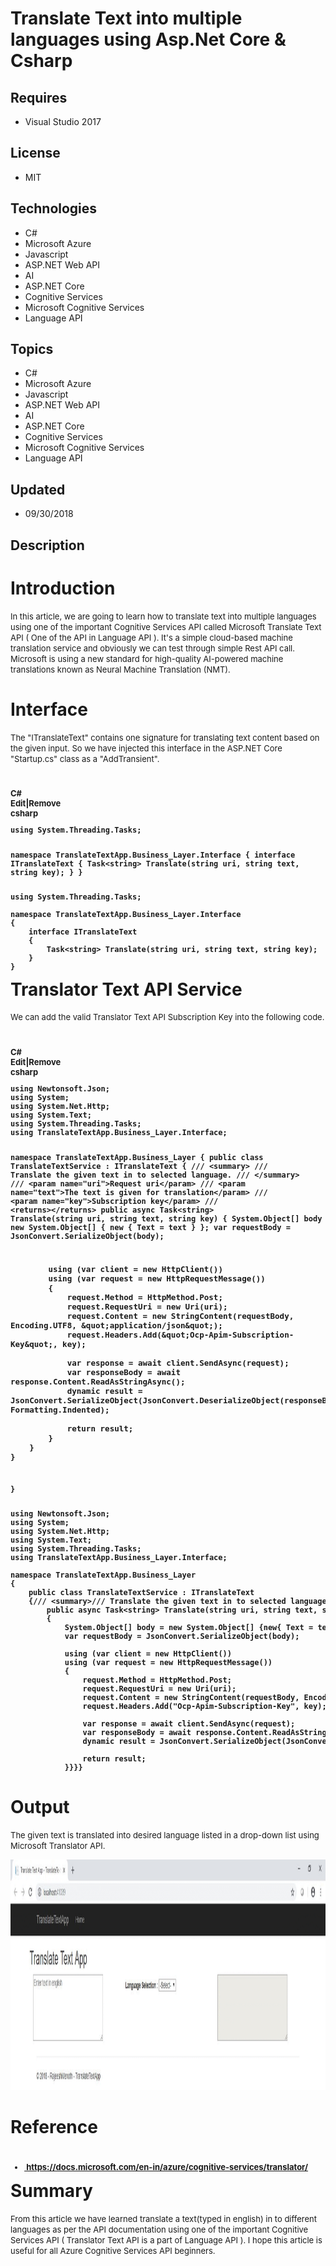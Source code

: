 # Translate Text into multiple languages using Asp.Net Core & Csharp
## Requires
- Visual Studio 2017
## License
- MIT
## Technologies
- C#
- Microsoft Azure
- Javascript
- ASP.NET Web API
- AI
- ASP.NET Core
- Cognitive Services
- Microsoft Cognitive Services
- Language API
## Topics
- C#
- Microsoft Azure
- Javascript
- ASP.NET Web API
- AI
- ASP.NET Core
- Cognitive Services
- Microsoft Cognitive Services
- Language API
## Updated
- 09/30/2018
## Description

<h1>Introduction</h1>
<p><span style="font-size:small">In this article, we are going to learn how to translate text into multiple languages using one of the important Cognitive Services API called Microsoft Translate Text API ( One of the API in Language API ). It's a simple&nbsp;cloud-based
 machine translation service and obviously we can test through simple Rest API call. Microsoft is using a new standard for high-quality AI-powered machine translations known as&nbsp;Neural Machine Translation (NMT).</span></p>
<h1>Interface</h1>
<p><span style="font-size:small">The &quot;ITranslateText&quot; contains one signature for translating text content based on the given input. So we have injected this interface in the ASP.NET Core &quot;Startup.cs&quot; class as a &quot;AddTransient&quot;.</span></p>
<h1><span style="font-size:small">
<div class="scriptcode">
<div class="pluginEditHolder" pluginCommand="mceScriptCode">
<div class="title"><span>C#</span></div>
<div class="pluginLinkHolder"><span class="pluginEditHolderLink">Edit</span>|<span class="pluginRemoveHolderLink">Remove</span></div>
<span class="hidden">csharp</span>
<pre class="hidden">using System.Threading.Tasks;

namespace TranslateTextApp.Business_Layer.Interface
{
    interface ITranslateText
    {
        Task&lt;string&gt; Translate(string uri, string text, string key);
    }
}
</pre>
<div class="preview">
<pre class="csharp"><span class="cs__keyword">using</span>&nbsp;System.Threading.Tasks;&nbsp;
&nbsp;
<span class="cs__keyword">namespace</span>&nbsp;TranslateTextApp.Business_Layer.Interface&nbsp;
{&nbsp;
&nbsp;&nbsp;&nbsp;&nbsp;<span class="cs__keyword">interface</span>&nbsp;ITranslateText&nbsp;
&nbsp;&nbsp;&nbsp;&nbsp;{&nbsp;
&nbsp;&nbsp;&nbsp;&nbsp;&nbsp;&nbsp;&nbsp;&nbsp;Task&lt;<span class="cs__keyword">string</span>&gt;&nbsp;Translate(<span class="cs__keyword">string</span>&nbsp;uri,&nbsp;<span class="cs__keyword">string</span>&nbsp;text,&nbsp;<span class="cs__keyword">string</span>&nbsp;key);&nbsp;
&nbsp;&nbsp;&nbsp;&nbsp;}&nbsp;
}&nbsp;
</pre>
</div>
</div>
</div>
</span>Translator Text API Service</h1>
<p><span style="font-size:small">We can add the valid Translator Text API Subscription Key into the following code.</span></p>
<h1><span style="font-size:small">
<div class="scriptcode">
<div class="pluginEditHolder" pluginCommand="mceScriptCode">
<div class="title"><span>C#</span></div>
<div class="pluginLinkHolder"><span class="pluginEditHolderLink">Edit</span>|<span class="pluginRemoveHolderLink">Remove</span></div>
<span class="hidden">csharp</span>
<pre class="hidden">using Newtonsoft.Json;
using System;
using System.Net.Http;
using System.Text;
using System.Threading.Tasks;
using TranslateTextApp.Business_Layer.Interface;

namespace TranslateTextApp.Business_Layer
{
    public class TranslateTextService : ITranslateText
    {
        /// &lt;summary&gt;
        /// Translate the given text in to selected language.
        /// &lt;/summary&gt;
        /// &lt;param name=&quot;uri&quot;&gt;Request uri&lt;/param&gt;
        /// &lt;param name=&quot;text&quot;&gt;The text is given for translation&lt;/param&gt;
        /// &lt;param name=&quot;key&quot;&gt;Subscription key&lt;/param&gt;
        /// &lt;returns&gt;&lt;/returns&gt;
        public async Task&lt;string&gt; Translate(string uri, string text, string key)
        {
            System.Object[] body = new System.Object[] { new { Text = text } };
            var requestBody = JsonConvert.SerializeObject(body);
            
            using (var client = new HttpClient())
            using (var request = new HttpRequestMessage())
            {
                request.Method = HttpMethod.Post;
                request.RequestUri = new Uri(uri);
                request.Content = new StringContent(requestBody, Encoding.UTF8, &quot;application/json&quot;);
                request.Headers.Add(&quot;Ocp-Apim-Subscription-Key&quot;, key);

                var response = await client.SendAsync(request);
                var responseBody = await response.Content.ReadAsStringAsync();
                dynamic result = JsonConvert.SerializeObject(JsonConvert.DeserializeObject(responseBody), Formatting.Indented);
                
                return result;
            }
        }
    }
}
</pre>
<div class="preview">
<pre class="js">using&nbsp;Newtonsoft.Json;&nbsp;
using&nbsp;System;&nbsp;
using&nbsp;System.Net.Http;&nbsp;
using&nbsp;System.Text;&nbsp;
using&nbsp;System.Threading.Tasks;&nbsp;
using&nbsp;TranslateTextApp.Business_Layer.Interface;&nbsp;
&nbsp;
namespace&nbsp;TranslateTextApp.Business_Layer&nbsp;
<span class="js__brace">{</span>&nbsp;
&nbsp;&nbsp;&nbsp;&nbsp;public&nbsp;class&nbsp;TranslateTextService&nbsp;:&nbsp;ITranslateText&nbsp;
&nbsp;&nbsp;&nbsp;&nbsp;<span class="js__brace">{</span><span class="js__sl_comment">///&nbsp;&lt;summary&gt;</span><span class="js__sl_comment">///&nbsp;Translate&nbsp;the&nbsp;given&nbsp;text&nbsp;in&nbsp;to&nbsp;selected&nbsp;language.</span><span class="js__sl_comment">///&nbsp;&lt;/summary&gt;</span><span class="js__sl_comment">///&nbsp;&lt;param&nbsp;name=&quot;uri&quot;&gt;Request&nbsp;uri&lt;/param&gt;</span><span class="js__sl_comment">///&nbsp;&lt;param&nbsp;name=&quot;text&quot;&gt;The&nbsp;text&nbsp;is&nbsp;given&nbsp;for&nbsp;translation&lt;/param&gt;</span><span class="js__sl_comment">///&nbsp;&lt;param&nbsp;name=&quot;key&quot;&gt;Subscription&nbsp;key&lt;/param&gt;</span><span class="js__sl_comment">///&nbsp;&lt;returns&gt;&lt;/returns&gt;</span>&nbsp;
&nbsp;&nbsp;&nbsp;&nbsp;&nbsp;&nbsp;&nbsp;&nbsp;public&nbsp;async&nbsp;Task&lt;string&gt;&nbsp;Translate(string&nbsp;uri,&nbsp;string&nbsp;text,&nbsp;string&nbsp;key)&nbsp;
&nbsp;&nbsp;&nbsp;&nbsp;&nbsp;&nbsp;&nbsp;&nbsp;<span class="js__brace">{</span>&nbsp;
&nbsp;&nbsp;&nbsp;&nbsp;&nbsp;&nbsp;&nbsp;&nbsp;&nbsp;&nbsp;&nbsp;&nbsp;System.<span class="js__object">Object</span>[]&nbsp;body&nbsp;=&nbsp;<span class="js__operator">new</span>&nbsp;System.<span class="js__object">Object</span>[]&nbsp;<span class="js__brace">{</span><span class="js__operator">new</span><span class="js__brace">{</span>&nbsp;Text&nbsp;=&nbsp;text&nbsp;<span class="js__brace">}</span><span class="js__brace">}</span>;&nbsp;
&nbsp;&nbsp;&nbsp;&nbsp;&nbsp;&nbsp;&nbsp;&nbsp;&nbsp;&nbsp;&nbsp;&nbsp;<span class="js__statement">var</span>&nbsp;requestBody&nbsp;=&nbsp;JsonConvert.SerializeObject(body);&nbsp;
&nbsp;&nbsp;&nbsp;&nbsp;&nbsp;&nbsp;&nbsp;&nbsp;&nbsp;&nbsp;&nbsp;&nbsp;&nbsp;
&nbsp;&nbsp;&nbsp;&nbsp;&nbsp;&nbsp;&nbsp;&nbsp;&nbsp;&nbsp;&nbsp;&nbsp;using&nbsp;(<span class="js__statement">var</span>&nbsp;client&nbsp;=&nbsp;<span class="js__operator">new</span>&nbsp;HttpClient())&nbsp;
&nbsp;&nbsp;&nbsp;&nbsp;&nbsp;&nbsp;&nbsp;&nbsp;&nbsp;&nbsp;&nbsp;&nbsp;using&nbsp;(<span class="js__statement">var</span>&nbsp;request&nbsp;=&nbsp;<span class="js__operator">new</span>&nbsp;HttpRequestMessage())&nbsp;
&nbsp;&nbsp;&nbsp;&nbsp;&nbsp;&nbsp;&nbsp;&nbsp;&nbsp;&nbsp;&nbsp;&nbsp;<span class="js__brace">{</span>&nbsp;
&nbsp;&nbsp;&nbsp;&nbsp;&nbsp;&nbsp;&nbsp;&nbsp;&nbsp;&nbsp;&nbsp;&nbsp;&nbsp;&nbsp;&nbsp;&nbsp;request.Method&nbsp;=&nbsp;HttpMethod.Post;&nbsp;
&nbsp;&nbsp;&nbsp;&nbsp;&nbsp;&nbsp;&nbsp;&nbsp;&nbsp;&nbsp;&nbsp;&nbsp;&nbsp;&nbsp;&nbsp;&nbsp;request.RequestUri&nbsp;=&nbsp;<span class="js__operator">new</span>&nbsp;Uri(uri);&nbsp;
&nbsp;&nbsp;&nbsp;&nbsp;&nbsp;&nbsp;&nbsp;&nbsp;&nbsp;&nbsp;&nbsp;&nbsp;&nbsp;&nbsp;&nbsp;&nbsp;request.Content&nbsp;=&nbsp;<span class="js__operator">new</span>&nbsp;StringContent(requestBody,&nbsp;Encoding.UTF8,&nbsp;<span class="js__string">&quot;application/json&quot;</span>);&nbsp;
&nbsp;&nbsp;&nbsp;&nbsp;&nbsp;&nbsp;&nbsp;&nbsp;&nbsp;&nbsp;&nbsp;&nbsp;&nbsp;&nbsp;&nbsp;&nbsp;request.Headers.Add(<span class="js__string">&quot;Ocp-Apim-Subscription-Key&quot;</span>,&nbsp;key);&nbsp;
&nbsp;
&nbsp;&nbsp;&nbsp;&nbsp;&nbsp;&nbsp;&nbsp;&nbsp;&nbsp;&nbsp;&nbsp;&nbsp;&nbsp;&nbsp;&nbsp;&nbsp;<span class="js__statement">var</span>&nbsp;response&nbsp;=&nbsp;await&nbsp;client.SendAsync(request);&nbsp;
&nbsp;&nbsp;&nbsp;&nbsp;&nbsp;&nbsp;&nbsp;&nbsp;&nbsp;&nbsp;&nbsp;&nbsp;&nbsp;&nbsp;&nbsp;&nbsp;<span class="js__statement">var</span>&nbsp;responseBody&nbsp;=&nbsp;await&nbsp;response.Content.ReadAsStringAsync();&nbsp;
&nbsp;&nbsp;&nbsp;&nbsp;&nbsp;&nbsp;&nbsp;&nbsp;&nbsp;&nbsp;&nbsp;&nbsp;&nbsp;&nbsp;&nbsp;&nbsp;dynamic&nbsp;result&nbsp;=&nbsp;JsonConvert.SerializeObject(JsonConvert.DeserializeObject(responseBody),&nbsp;Formatting.Indented);&nbsp;
&nbsp;&nbsp;&nbsp;&nbsp;&nbsp;&nbsp;&nbsp;&nbsp;&nbsp;&nbsp;&nbsp;&nbsp;&nbsp;&nbsp;&nbsp;&nbsp;&nbsp;
&nbsp;&nbsp;&nbsp;&nbsp;&nbsp;&nbsp;&nbsp;&nbsp;&nbsp;&nbsp;&nbsp;&nbsp;&nbsp;&nbsp;&nbsp;&nbsp;<span class="js__statement">return</span>&nbsp;result;&nbsp;
&nbsp;&nbsp;&nbsp;&nbsp;&nbsp;&nbsp;&nbsp;&nbsp;&nbsp;&nbsp;&nbsp;&nbsp;<span class="js__brace">}</span><span class="js__brace">}</span><span class="js__brace">}</span><span class="js__brace">}</span></pre>
</div>
</div>
</div>
</span></h1>
<h1>Output</h1>
<p><span style="font-size:small">The given text is translated into desired language listed in a drop-down list using Microsoft Translator API.</span></p>
<p><span style="font-size:small"><img id="215562" src="215562-rajeeshmenoth_gif.gif" alt="" width="1366" height="369"><br>
</span></p>
<h1>Reference</h1>
<h1><span style="font-size:small">
<div class="endscriptcode">
<ul>
<li><strong><a title="Translator Text API Documentation" href="https://docs.microsoft.com/en-in/azure/cognitive-services/translator/" target="_blank">&nbsp;https://docs.microsoft.com/en-in/azure/cognitive-services/translator/</a></strong>
</li></ul>
</div>
</span>Summary</h1>
<p><span style="font-size:small">From this article we have learned translate a text(typed in english) in to different languages as per the API documentation using one of the important Cognitive Services API ( Translator Text API is a part of Language API ).
 I hope this article is useful for all Azure Cognitive Services API beginners.</span></p>
